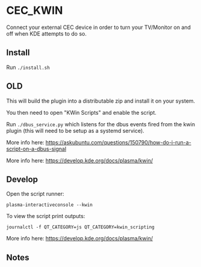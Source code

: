 # CEC_KWIN

Connect your external CEC device in order to turn your TV/Monitor on and off when KDE attempts to do so.

## Install

Run ```./install.sh```





## OLD

This will build the plugin into a distributable zip and install it on your system.

You then need to open "KWin Scripts" and enable the script.


Run ```./dbus_service.py``` which listens for the dbus events fired from the kwin plugin (this will need to be setup as a systemd service).

More info here: https://askubuntu.com/questions/150790/how-do-i-run-a-script-on-a-dbus-signal

More info here: https://develop.kde.org/docs/plasma/kwin/

## Develop

Open the script runner:

```plasma-interactiveconsole --kwin```

To view the script print outputs:

```journalctl -f QT_CATEGORY=js QT_CATEGORY=kwin_scripting```


More info here: https://develop.kde.org/docs/plasma/kwin/

## Notes
